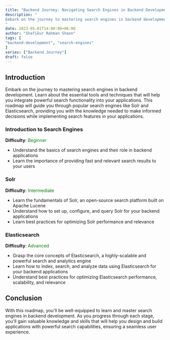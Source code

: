 ```yaml
---
title: "Backend Journey: Navigating Search Engines in Backend Development"
description: "
Embark on the journey to mastering search engines in backend development. Learn about the essential tools and techniques that will help you integrate powerful search functionality into your applications. Discover popular search engines like Solr and Elasticsearch.
"
date: 2023-05-01T14:00:00+06:00
author: "Shafikur Rahman Shaon"
tags: [
"backend-development", "search-engines"
]
series: ["Backend Journey"]
draft: false
---
```

## Introduction
Embark on the journey to mastering search engines in backend development. Learn about the essential tools and techniques that will help you integrate powerful search functionality into your applications. This roadmap will guide you through popular search engines like Solr and Elasticsearch, providing you with the knowledge needed to make informed decisions while implementing search features in your applications.

### Introduction to Search Engines
**Difficulty**:  <span style="color:green">Beginner</span>

- Understand the basics of search engines and their role in backend applications
- Learn the importance of providing fast and relevant search results to your users

### Solr
**Difficulty**:  <span style="color:green">Intermediate</span>

- Learn the fundamentals of Solr, an open-source search platform built on Apache Lucene
- Understand how to set up, configure, and query Solr for your backend applications
- Learn best practices for optimizing Solr performance and relevance

### Elasticsearch
**Difficulty**:  <span style="color:green">Advanced</span>

- Grasp the core concepts of Elasticsearch, a highly-scalable and powerful search and analytics engine
- Learn how to index, search, and analyze data using Elasticsearch for your backend applications
- Understand best practices for optimizing Elasticsearch performance, scalability, and relevance

## Conclusion
With this roadmap, you'll be well-equipped to learn and master search engines in backend development. As you progress through each stage, you'll gain valuable knowledge and skills that will help you design and build applications with powerful search capabilities, ensuring a seamless user experience.





